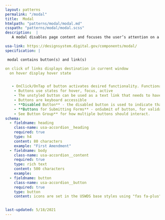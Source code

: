 ```yaml
---
layout: patterns
permalink: "/modal"
title:  Modal
htmlpath: "patterns/modal/modal.md"
csspath: "patterns/modal/modal.scss"
description:  |
   A modal disables page content and focuses the user’s attention on a single task or message.

usa-link: https://designsystem.digital.gov/components/modal/
specification: |

 modal contains button(s) and link(s)

on click of links displays destination in current window 
  on hover display hover state 


   - OnClick/OnTap of button activates desired functionality. Functionality in determined by the context of the button (for example in a search experience or as a link item).
    - Buttons use states for hover, focus, active
    - The unstyled button can be used as a text link that needs to have click-space padding
    - Buttons are keyboard accessible
    - **Disabled Button** - the disabled button is used to indicate that there is actions on the page that need to happen before the button can be used. The user cannot interact with button. Once the required functionailty has happened on the page, the disabled state should be swtiched with an actionalble button
    - **Buttons for Submitting Forms** - onSubmit of button, for validation should occur on all required fields. Please see the [forms](/forms) specification for how to deal with displaying errors and error messaging.
    - See Button Group** for how multiple buttons should interact.
schema: 
  - fieldname: heading
    class-name: usa-accordion__heading
    required: true
    type: h4
    content: 80 characters
    example: "First Amendment"
  - fieldname: body
    class-name: usa-accordion__content
    required: true
    type: rich text
    content: 500 characters
    example: 
  - fieldname: button
    class-name: usa-accordion__button
    required: true
    type: button
    content: icons are set in the USWDS base styles using "fas fa-plus" and "fas fa-minus".
 

last-updated: 5/18/2021
---
```

<!--- if extra information is needed for this pattern, write here in Markdown. -->
<!--- to learn markdown format go to https://docs.github.com/en/github/writing-on-github/basic-writing-and-formatting-syntax -->


